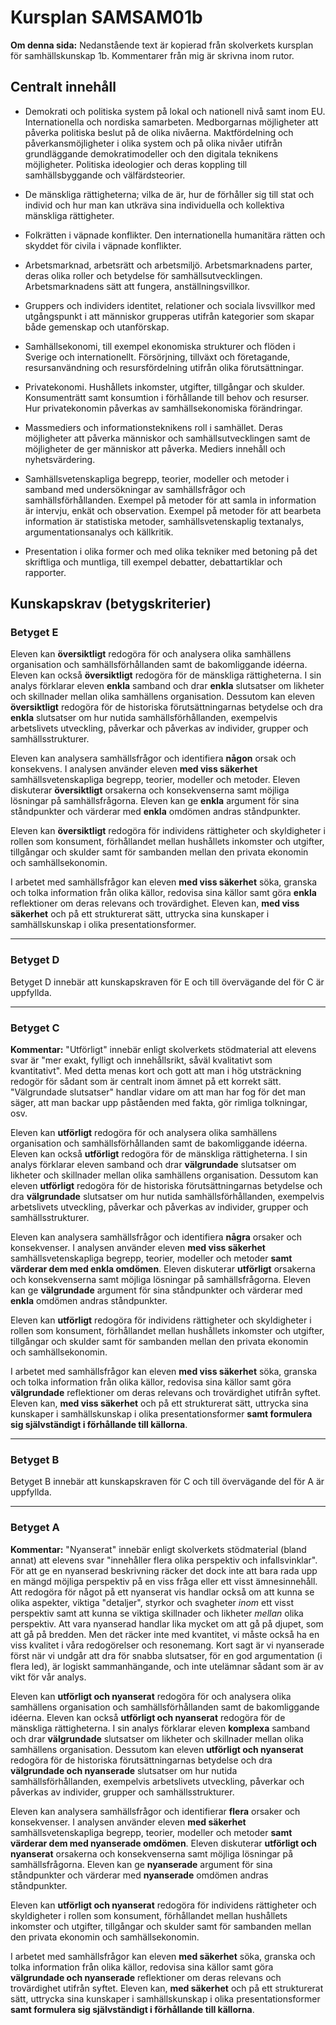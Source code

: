 # Kursplan SAMSAM01b

**Om denna sida:** Nedanstående text är kopierad från skolverkets kursplan för samhällskunskap 1b. Kommentarer från mig är skrivna inom rutor.

## Centralt innehåll

- Demokrati och politiska system på lokal och nationell nivå samt inom EU. Internationella och nordiska samarbeten. Medborgarnas möjligheter att påverka politiska beslut på de olika nivåerna. Maktfördelning och påverkansmöjligheter i olika system och på olika nivåer utifrån grundläggande demokratimodeller och den digitala teknikens möjligheter. Politiska ideologier och deras koppling till samhällsbyggande och välfärdsteorier.

- De mänskliga rättigheterna; vilka de är, hur de förhåller sig till stat och individ och hur man kan utkräva sina individuella och kollektiva mänskliga rättigheter.

- Folkrätten i väpnade konflikter. Den internationella humanitära rätten och skyddet för civila i väpnade konflikter.

- Arbetsmarknad, arbetsrätt och arbetsmiljö. Arbetsmarknadens parter, deras olika roller och betydelse för samhällsutvecklingen. Arbetsmarknadens sätt att fungera, anställningsvillkor.

- Gruppers och individers identitet, relationer och sociala livsvillkor med utgångspunkt i att människor grupperas utifrån kategorier som skapar både gemenskap och utanförskap.

- Samhällsekonomi, till exempel ekonomiska strukturer och flöden i Sverige och internationellt. Försörjning, tillväxt och företagande, resursanvändning och resursfördelning utifrån olika förutsättningar.

- Privatekonomi. Hushållets inkomster, utgifter, tillgångar och skulder. Konsumenträtt samt konsumtion i förhållande till behov och resurser. Hur privatekonomin påverkas av samhällsekonomiska förändringar.

- Massmediers och informationsteknikens roll i samhället. Deras möjligheter att påverka människor och samhällsutvecklingen samt de möjligheter de ger människor att påverka. Mediers innehåll och nyhetsvärdering.

- Samhällsvetenskapliga begrepp, teorier, modeller och metoder i samband med undersökningar av samhällsfrågor och samhällsförhållanden. Exempel på metoder för att samla in information är intervju, enkät och observation. Exempel på metoder för att bearbeta information är statistiska metoder, samhällsvetenskaplig textanalys, argumentationsanalys och källkritik.

- Presentation i olika former och med olika tekniker med betoning på det skriftliga och muntliga, till exempel debatter, debattartiklar och rapporter.

## Kunskapskrav (betygskriterier)

### Betyget E

Eleven kan **översiktligt** redogöra för och analysera olika samhällens organisation och samhällsförhållanden samt de bakomliggande idéerna. Eleven kan också **översiktligt** redogöra för de mänskliga rättigheterna. I sin analys förklarar eleven **enkla** samband och drar **enkla** slutsatser om likheter och skillnader mellan olika samhällens organisation. Dessutom kan eleven **översiktligt** redogöra för de historiska förutsättningarnas betydelse och dra **enkla** slutsatser om hur nutida samhällsförhållanden, exempelvis arbetslivets utveckling, påverkar och påverkas av individer, grupper och samhällsstrukturer.

Eleven kan analysera samhällsfrågor och identifiera **någon** orsak och konsekvens. I analysen använder eleven **med viss säkerhet** samhällsvetenskapliga begrepp, teorier, modeller och metoder. Eleven diskuterar **översiktligt** orsakerna och konsekvenserna samt möjliga lösningar på samhällsfrågorna. Eleven kan ge **enkla** argument för sina ståndpunkter och värderar med **enkla** omdömen andras ståndpunkter.

Eleven kan **översiktligt** redogöra för individens rättigheter och skyldigheter i rollen som konsument, förhållandet mellan hushållets inkomster och utgifter, tillgångar och skulder samt för sambanden mellan den privata ekonomin och samhällsekonomin.

I arbetet med samhällsfrågor kan eleven **med viss säkerhet** söka, granska och tolka information från olika källor, redovisa sina källor samt göra **enkla** reflektioner om deras relevans och trovärdighet. Eleven kan, **med viss säkerhet** och på ett strukturerat sätt, uttrycka sina kunskaper i samhällskunskap i olika presentationsformer.

***

### Betyget D

Betyget D innebär att kunskapskraven för E och till övervägande del för C är uppfyllda.

***

### Betyget C

**Kommentar:** "Utförligt" innebär enligt skolverkets stödmaterial att elevens svar är "mer exakt, fylligt och innehållsrikt, såväl kvalitativt som kvantitativt". Med detta menas kort och gott att man i hög utsträckning redogör för sådant som är centralt inom ämnet på ett korrekt sätt. "Välgrundade slutsatser" handlar vidare om att man har fog för det man säger, att man backar upp påståenden med fakta, gör rimliga tolkningar, osv. 

Eleven kan **utförligt** redogöra för och analysera olika samhällens organisation och samhällsförhållanden samt de bakomliggande idéerna. Eleven kan också **utförligt** redogöra för de mänskliga rättigheterna. I sin analys förklarar eleven samband och drar **välgrundade** slutsatser om likheter och skillnader mellan olika samhällens organisation. Dessutom kan eleven **utförligt** redogöra för de historiska förutsättningarnas betydelse och dra **välgrundade** slutsatser om hur nutida samhällsförhållanden, exempelvis arbetslivets utveckling, påverkar och påverkas av individer, grupper och samhällsstrukturer.

Eleven kan analysera samhällsfrågor och identifiera **några** orsaker och konsekvenser. I analysen använder eleven **med viss säkerhet** samhällsvetenskapliga begrepp, teorier, modeller och metoder **samt värderar dem med enkla omdömen**. Eleven diskuterar **utförligt** orsakerna och konsekvenserna samt möjliga lösningar på samhällsfrågorna. Eleven kan ge **välgrundade** argument för sina ståndpunkter och värderar med **enkla** omdömen andras ståndpunkter.

Eleven kan **utförligt** redogöra för individens rättigheter och skyldigheter i rollen som konsument, förhållandet mellan hushållets inkomster och utgifter, tillgångar och skulder samt för sambanden mellan den privata ekonomin och samhällsekonomin.

I arbetet med samhällsfrågor kan eleven **med viss säkerhet** söka, granska och tolka information från olika källor, redovisa sina källor samt göra **välgrundade** reflektioner om deras relevans och trovärdighet utifrån syftet. Eleven kan, **med viss säkerhet** och på ett strukturerat sätt, uttrycka sina kunskaper i samhällskunskap i olika presentationsformer **samt formulera sig självständigt i förhållande till källorna**.

***

### Betyget B

Betyget B innebär att kunskapskraven för C och till övervägande del för A är uppfyllda.

***

### Betyget A

**Kommentar:** "Nyanserat" innebär enligt skolverkets stödmaterial (bland annat) att elevens svar "innehåller flera olika perspektiv och infallsvinklar". För att ge en nyanserad beskrivning räcker det dock inte att bara rada upp en mängd möjliga perspektiv på en viss fråga eller ett visst ämnesinnehåll. Att redogöra för något på ett nyanserat vis handlar också om att kunna se olika aspekter, viktiga "detaljer", styrkor och svagheter _inom_ ett visst perspektiv samt att kunna se viktiga skillnader och likheter _mellan_ olika perspektiv. Att vara nyanserad handlar lika mycket om att gå på djupet, som att gå på bredden. Men det räcker inte med kvantitet, vi måste också ha en viss kvalitet i våra redogörelser och resonemang. Kort sagt är vi nyanserade först när vi undgår att dra för snabba slutsatser, för en god argumentation (i flera led), är logiskt sammanhängande, och inte utelämnar sådant som är av vikt för vår analys.

Eleven kan **utförligt och nyanserat** redogöra för och analysera olika samhällens organisation och samhällsförhållanden samt de bakomliggande idéerna. Eleven kan också **utförligt och nyanserat** redogöra för de mänskliga rättigheterna. I sin analys förklarar eleven **komplexa** samband och drar **välgrundade** slutsatser om likheter och skillnader mellan olika samhällens organisation. Dessutom kan eleven **utförligt och nyanserat** redogöra för de historiska förutsättningarnas betydelse och dra **välgrundade och nyanserade** slutsatser om hur nutida samhällsförhållanden, exempelvis arbetslivets utveckling, påverkar och påverkas av individer, grupper och samhällsstrukturer.

Eleven kan analysera samhällsfrågor och identifierar **flera** orsaker och konsekvenser. I analysen använder eleven **med säkerhet** samhällsvetenskapliga begrepp, teorier, modeller och metoder **samt värderar dem med nyanserade omdömen**. Eleven diskuterar **utförligt och nyanserat** orsakerna och konsekvenserna samt möjliga lösningar på samhällsfrågorna. Eleven kan ge **nyanserade** argument för sina ståndpunkter och värderar med **nyanserade** omdömen andras ståndpunkter.

Eleven kan **utförligt och nyanserat** redogöra för individens rättigheter och skyldigheter i rollen som konsument, förhållandet mellan hushållets inkomster och utgifter, tillgångar och skulder samt för sambanden mellan den privata ekonomin och samhällsekonomin.

I arbetet med samhällsfrågor kan eleven **med säkerhet** söka, granska och tolka information från olika källor, redovisa sina källor samt göra **välgrundade och nyanserade** reflektioner om deras relevans och trovärdighet utifrån syftet. Eleven kan, **med säkerhet** och på ett strukturerat sätt, uttrycka sina kunskaper i samhällskunskap i olika presentationsformer **samt formulera sig självständigt i förhållande till källorna**.

<!-- inte ha med nedan?


## Bedömningsaspekter av resonemang

**Kommentar:** Nedanstående text kommer från [skolverkets stödmaterial](http://www.skolverket.se/om-skolverket/publikationer/visa-enskild-publikation?_xurl_=http%3A%2F%2Fwww5.skolverket.se%2Fwtpub%2Fws%2Fskolbok%2Fwpubext%2Ftrycksak%2FBlob%2Fpdf3259.pdf%3Fk%3D3259) och är vägledande för lärares bedömning av elevers resonemang. 

* Hur många led resonerar eleven i? 
	* Ju längre resonemangskedjorna är desto mer utvecklade kan resonemangen sägas vara. I något fall lyfter Skolverkets kommentarmaterial fram nyckelord som elever kan tänkas använda för att skapa resonemangskedjor. Dessa kan vara ”därför att”, ”det leder till”, ”det händer på grund av” och ”eftersom” osv. 
	* Enkla resonemang präglas av att resonemanget i huvudsak består av korta konstateranden. Finns resonemang i flera led är de i regel få och ibland onyanserade, till exempel a leder till b därför att ... 

**Kommentar:** Det är något olyckligt att två olika användningar av begreppet "utvecklat" krockar något här. Ett utvecklat resonemang är oftast ett nyanserat resonemang. 

- I vilken omfattning konkretiserar eleven sitt resonemang? 
	- Mer utvecklade resonemang innehåller konkretiseringar i hög utsträckning. De kan göras med hjälp av exempel, jämförelser i tid och rum, konsekvensbeskrivningar eller med stöd av egna erfarenheter. I mer utvecklade resonemang rör sig eleven mellan det konkreta och det abstrakta (eller mellan helhet och detaljer). Det generella (helheten) konkretiseras och tydliggörs med hjälp av det konkreta (detaljer). 
	- Enklare resonemang är ofta mer allmänt hållna och på så sätt otydligare. 

- Hur stor del av ett relevant innehåll behandlas i resonemanget?
	- Mer utvecklade resonemang behandlar en större del av det innehåll som är relevant att ta upp utifrån uppgiften. Om vi tänker oss att vi ska föra ett resonemang om olika faktorer som bidrar till god hälsa, blir ett resonemang som innehåller flera relevanta faktorer mer utvecklat än ett resonemang som innehåller ett fåtal. Den här aspekten handlar om resonemangens bredd snarare än dess djup. 

- I vilken omfattning problematiserar eleven i sitt resonemang?
	- Problematisering i ett resonemang kan till exempel handla om att eleven kan anlägga olika perspektiv, ”å ena sidan – å andra sidan”. Graden av problematiserande ansatser och perspektiv ökar i mer utvecklade resonemang. 
	- Enkla resonemang innehåller vanligtvis få problematiserande inslag. Det kan till exempel handla om att redogöra för någon enstaka för- och nackdel utifrån en given utgångspunkt. 

- I vilken omfattning drar eleven relevanta slutsatser i sitt resonemang?
	- Dels handlar det om slutsatsernas grad av kvalitet, till exempel komplexitet, generaliserbarhet och träffsäkerhet. Dels handlar det om kvantitet. Ju fler relevanta slutsatser eleven drar i sitt resonemang desto mer utvecklat blir resonemanget. Det kan också handla om elevens egen värdering av slutsatserna.

- I vilken omfattning använder sig eleven av ämnesspecika begrepp med precision i sitt resonemang?
	- I en del ämnen används ämnesspecika begrepp med god precision i de mer utvecklade resonemangen. Med god precision menas att begreppen används på ett korrekt sätt. Eleven kan också skilja mellan närliggande begrepp som till exempel stat, kommun och landsting i ämnet samhällskunskap. 
	- Enkla resonemang präglas i större utsträckning av ett vardagsspråk än ett ämnesspecikt språk

- I vilken omfattning underbygger  eleven sitt resonemang med hjälp av korrekta fakta, logik, exempel och egna erfarenheter? 
	- Mer utvecklade resonemang underbyggs med hjälp av relevanta fakta, exempel och egna erfarenheter. En annan faktor som påverkar resonemangens underbyggnad är graden av logik. Väl underbyggda resonemang är logiska och tydliga. 
 -->